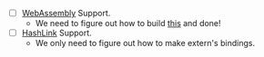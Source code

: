 
- [ ] [WebAssembly](https://webassembly.org) Support.
  - We need to figure out how to build [this](https://code.videolan.org/b1ue/vlc.js) and done!
- [ ] [HashLink](https://hashlink.haxe.org/) Support.
  - We only need to figure out how to make extern's bindings.
